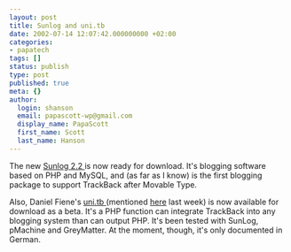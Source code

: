 ```yaml
---
layout: post
title: Sunlog and uni.tb
date: 2002-07-14 12:07:42.000000000 +02:00
categories:
- papatech
tags: []
status: publish
type: post
published: true
meta: {}
author:
  login: shanson
  email: papascott-wp@gmail.com
  display_name: PapaScott
  first_name: Scott
  last_name: Hanson
---
```

<p>The new <a href="http://www.sunlog.ch/_www/item00007.php">Sunlog 2.2 </a> is now ready for download. It's blogging software based on PHP and MySQL, and (as far as I know) is the first blogging package to support TrackBack after Movable Type. </p>
<p>Also, Daniel Fiene's <a href="http://www.blogstrasse.de/trackback/">uni.tb </a> (mentioned <a href="https://www.papascott.de/2002/07/06/1794.php">here</a> last week) is now available for download as a beta. It's a PHP function can integrate TrackBack into any blogging system than can output PHP. It's been tested with SunLog, pMachine and GreyMatter. At the moment, though, it's only documented in German.</p>
